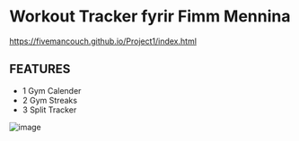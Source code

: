 # Workout Tracker fyrir Fimm Mennina
https://fivemancouch.github.io/Project1/index.html
## FEATURES
- 1 Gym Calender
- 2 Gym Streaks
- 3 Split Tracker

![image](https://user-images.githubusercontent.com/52530023/207713664-78b384a1-83fa-4005-962e-6e5ff5031714.png)
